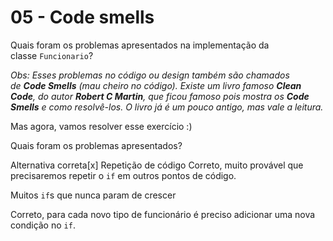 # 05 - Code smells

Quais foram os problemas apresentados na implementação da classe `Funcionario`?

*Obs: Esses problemas no código ou design também são chamados de **Code Smells** (mau cheiro no código). Existe um livro famoso **Clean Code**, do autor **Robert C Martin**, que ficou famoso pois mostra os **Code Smells** e como resolvê-los. O livro já é um pouco antigo, mas vale a leitura.*

Mas agora, vamos resolver esse exercício :)

Quais foram os problemas apresentados?

Alternativa correta[x] 
Repetição de código
Correto, muito provável que precisaremos repetir o `if` em outros pontos de código.

Muitos `if`s que nunca param de crescer

Correto, para cada novo tipo de funcionário é preciso adicionar uma nova condição no `if`.